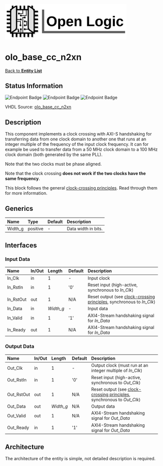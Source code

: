 <img src="../Logo.png" alt="Logo" width="400">

# olo_base_cc_n2xn

[Back to **Entity List**](../EntityList.md)

## Status Information

![Endpoint Badge](https://img.shields.io/endpoint?url=https://storage.googleapis.com/open-logic-badges/coverage/olo_base_cc_n2xn.json?cacheSeconds=0) ![Endpoint Badge](https://img.shields.io/endpoint?url=https://storage.googleapis.com/open-logic-badges/branches/olo_base_cc_n2xn.json?cacheSeconds=0) ![Endpoint Badge](https://img.shields.io/endpoint?url=https://storage.googleapis.com/open-logic-badges/issues/olo_base_cc_n2xn.json?cacheSeconds=0)

VHDL Source: [olo_base_cc_n2xn](../../src/base/vhdl/olo_base_cc_n2xn.vhd)

## Description

This component implements a clock crossing with AXI-S handshaking for transferring data from one clock domain to another one that runs at an integer multiple of the frequency of the input clock frequency. It can for example be used to transfer data from a 50 MHz clock domain to a 100 MHz clock domain (both generated by the same PLL).

Note that the two clocks must be phase aligned.

Note that the clock crossing **does not work if the two clocks have the same frequency**.

This block follows the general [clock-crossing principles](clock_crossing_principles.md). Read through them for more information.

## Generics

| Name    | Type     | Default | Description         |
| :------ | :------- | ------- | :------------------ |
| Width_g | positive | -       | Data width in bits. |

## Interfaces

### Input Data

| Name      | In/Out | Length    | Default | Description                                                  |
| :-------- | :----- | :-------- | ------- | :----------------------------------------------------------- |
| In_Clk    | in     | 1         | -       | Input clock                                                  |
| In_RstIn  | in     | 1         | '0'     | Reset input (high-active, synchronous to *In_Clk*)           |
| In_RstOut | out    | 1         | N/A     | Reset output (see [clock-crossing principles](clock_crossing_principles.md), synchronous to *In_Clk*) |
| In_Data   | in     | *Width_g* | -       | Input data                                                   |
| In_Valid  | in     | 1         | '1'     | AXI4-Stream handshaking signal for *In_Data*                 |
| In_Ready  | out    | 1         | N/A     | AXI4-Stream handshaking signal for *In_Data*                 |

### Output Data

| Name       | In/Out | Length    | Default | Description                                                  |
| :--------- | :----- | :-------- | ------- | :----------------------------------------------------------- |
| Out_Clk    | in     | 1         | -       | Output clock (must run at an integer multiple of *In_Clk*)   |
| Out_RstIn  | in     | 1         | '0'     | Reset input (high-active, synchronous to *Out_Clk*)          |
| Out_RstOut | out    | 1         | N/A     | Reset output (see [clock-crossing principles](clock_crossing_principles.md), synchronous to *Out_Clk*) |
| Out_Data   | out    | *Width_g* | N/A     | Output data                                                  |
| Out_Valid  | out    | 1         | N/A     | AXI4-Stream handshaking signal for *Out_Data*                |
| Out_Ready  | in     | 1         | '1'     | AXI4-Stream handshaking signal for *Out_Data*                |

## Architecture

The architecture of the entity is simple, not detailed description is required.



